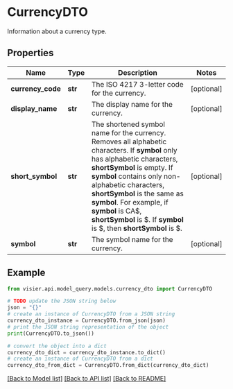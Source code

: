 # CurrencyDTO

Information about a currency type.

## Properties

Name | Type | Description | Notes
------------ | ------------- | ------------- | -------------
**currency_code** | **str** | The ISO 4217 3-letter code for the currency. | [optional] 
**display_name** | **str** | The display name for the currency. | [optional] 
**short_symbol** | **str** | The shortened symbol name for the currency.  Removes all alphabetic characters. If **symbol** only has alphabetic characters, **shortSymbol** is empty.  If **symbol** contains only non-alphabetic characters, **shortSymbol** is the same as **symbol**.  For example, if **symbol** is CA$, **shortSymbol** is $. If **symbol** is $, then **shortSymbol** is $. | [optional] 
**symbol** | **str** | The symbol name for the currency. | [optional] 

## Example

```python
from visier.api.model_query.models.currency_dto import CurrencyDTO

# TODO update the JSON string below
json = "{}"
# create an instance of CurrencyDTO from a JSON string
currency_dto_instance = CurrencyDTO.from_json(json)
# print the JSON string representation of the object
print(CurrencyDTO.to_json())

# convert the object into a dict
currency_dto_dict = currency_dto_instance.to_dict()
# create an instance of CurrencyDTO from a dict
currency_dto_from_dict = CurrencyDTO.from_dict(currency_dto_dict)
```
[[Back to Model list]](../README.md#documentation-for-models) [[Back to API list]](../README.md#documentation-for-api-endpoints) [[Back to README]](../README.md)


